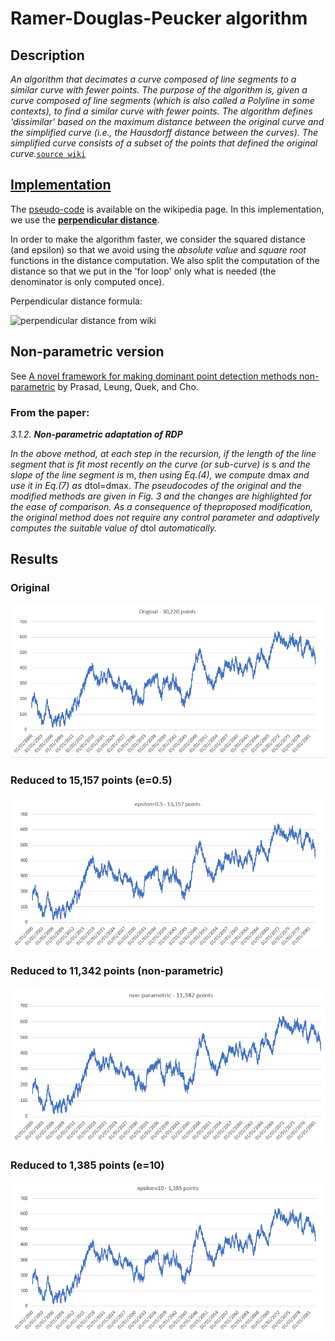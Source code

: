 # Ramer-Douglas-Peucker algorithm
## Description
_An algorithm that decimates a curve composed of line segments to a similar curve with fewer points.
The purpose of the algorithm is, given a curve composed of line segments (which is also called a Polyline in some contexts), to find a similar curve with fewer points. The algorithm defines 'dissimilar' based on the maximum distance between the original curve and the simplified curve (i.e., the Hausdorff distance between the curves). The simplified curve consists of a subset of the points that defined the original curve._[`source wiki`](https://en.wikipedia.org/wiki/Ramer%E2%80%93Douglas%E2%80%93Peucker_algorithm)

## [Implementation](RamerDouglasPeuckerNetV2.Test/RamerDouglasPeuckerNetV2/RamerDouglasPeucker.cs)
The [pseudo-code](https://en.wikipedia.org/wiki/Ramer%E2%80%93Douglas%E2%80%93Peucker_algorithm#Pseudocode) is available on the wikipedia page. In this implementation, we use the [__perpendicular distance__](https://en.wikipedia.org/wiki/Distance_from_a_point_to_a_line).

In order to make the algorithm faster, we consider the squared distance (and epsilon) so that we avoid using the _absolute value_ and _square root_ functions in the distance computation. We also split the computation of the distance so that we put in the 'for loop' only what is needed (the denominator is only computed once).

Perpendicular distance formula:

![perpendicular distance from wiki](https://wikimedia.org/api/rest_v1/media/math/render/svg/be2ab4a9d9d77f1623a2723891f652028a7a328d)

## Non-parametric version
See [A novel framework for making dominant point detection methods non-parametric](https://core.ac.uk/download/pdf/131287229.pdf) by Prasad, Leung, Quek, and Cho. 
### From the paper: 
_3.1.2. __Non-parametric adaptation of RDP___

_In the above method, at each step in the recursion, if the length of the line segment that is fit most recently on the curve (or sub-curve) is_ s _and the slope of the line segment is_ m, _then using Eq.(4), we compute_ dmax _and use it in Eq.(7) as_ dtol=dmax. _The pseudocodes of the original and the modified methods are given in Fig. 3 and the changes are highlighted for the ease of comparison. As a consequence of theproposed modification, the original method does not require any control parameter and adaptively computes the suitable value of_ dtol _automatically._

## Results
### Original
![original](RamerDouglasPeuckerNetV2.Test/RamerDouglasPeuckerNetV2.Test/resources/original.png)

### Reduced to 15,157 points (e=0.5)
![15157points](RamerDouglasPeuckerNetV2.Test/RamerDouglasPeuckerNetV2.Test/resources/15157points.PNG)

### Reduced to 11,342 points (non-parametric)
![11342points](RamerDouglasPeuckerNetV2.Test/RamerDouglasPeuckerNetV2.Test/resources/11342points_np.png)

### Reduced to 1,385 points (e=10)
![1385points](RamerDouglasPeuckerNetV2.Test/RamerDouglasPeuckerNetV2.Test/resources/1385points.PNG)
